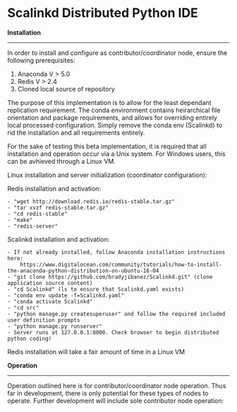 Scalinkd Distributed Python IDE
===============================


**Installation**
************

In order to install and configure as contributor/coordinator node, ensure the following prerequisites:

1) Anaconda V > 5.0
2) Redis V > 2.4
2) Cloned local source of repository

The purpose of this implementation is to allow for the least dependant replication requirement. The conda environment contains heirarchical file orientation and package requirements, and allows for overriding entirely local processed configuration. Simply remove the conda env (Scalinkd) to rid the installation and all requirements entirely.

For the sake of testing this beta implementation, it is required that all installation and operation occur via a Unix system. For Windows users, this can be avhieved through a Linux VM. 

Linux installation and server initialization (coordinator configuration):

Redis installation and activation:

    - "wget http://download.redis.io/redis-stable.tar.gz"
    - "tar xvzf redis-stable.tar.gz"
    - "cd redis-stable"
    - "make"
    - "redis-server"

Scalinkd installation and activation:

    - If not already installed, follow Anaconda installation instructions here:
        https://www.digitalocean.com/community/tutorials/how-to-install-the-anaconda-python-distribution-on-ubuntu-16-04
    - "git clone https://github.com/bradyjibanez/Scalinkd.git" (clone application source content)
    - "cd Scalinkd" (ls to ensure that Scalinkd.yaml exists)
    - "conda env update -f=Scalinkd.yaml"
    - "conda activate Scalinkd"
    - "cd src"
    - "python manage.py createsuperuser" and follow the required included user definition prompts
    - "python manage.py runserver"
    - Server runs at 127.0.0.1:8000. Check browser to begin distributed python coding!
   
 Redis installation will take a fair amount of time in a Linux VM

**Operation**
*********

Operation outlined here is for contributor/coordinator node operation. Thus far in development, there is only potential for these types of nodes to operate. Further development will include sole contributor node operation:




